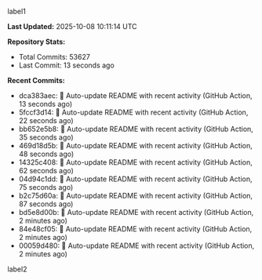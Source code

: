 
label1 
<!-- ACTIVITY_START -->
**Last Updated:** 2025-10-08 10:11:14 UTC

**Repository Stats:**
- Total Commits: 53627
- Last Commit: 13 seconds ago

**Recent Commits:**
- dca383aec: 🤖 Auto-update README with recent activity (GitHub Action, 13 seconds ago)
- 5fccf3d14: 🤖 Auto-update README with recent activity (GitHub Action, 22 seconds ago)
- bb652e5b8: 🤖 Auto-update README with recent activity (GitHub Action, 35 seconds ago)
- 469d18d5b: 🤖 Auto-update README with recent activity (GitHub Action, 48 seconds ago)
- 14325c408: 🤖 Auto-update README with recent activity (GitHub Action, 62 seconds ago)
- 04d94c1dd: 🤖 Auto-update README with recent activity (GitHub Action, 75 seconds ago)
- b2c75d60a: 🤖 Auto-update README with recent activity (GitHub Action, 87 seconds ago)
- bd5e8d00b: 🤖 Auto-update README with recent activity (GitHub Action, 2 minutes ago)
- 84e48cf05: 🤖 Auto-update README with recent activity (GitHub Action, 2 minutes ago)
- 00059d480: 🤖 Auto-update README with recent activity (GitHub Action, 2 minutes ago)
<!-- ACTIVITY_END -->

label2
